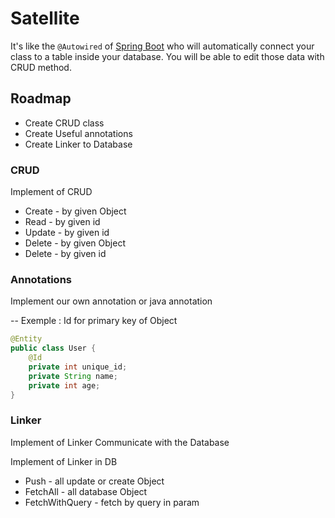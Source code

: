 # Satellite

It's like the `@Autowired` of [Spring Boot](http://spring.io/projects/spring-boot) who will automatically connect your class to a table inside your database. You will be able to edit those data with CRUD method.

## Roadmap
* Create CRUD class
* Create Useful annotations
* Create Linker to Database

### CRUD
Implement of CRUD
* Create - by given Object
* Read - by given id
* Update - by given id
* Delete - by given Object
* Delete - by given id

### Annotations
Implement our own annotation or java annotation

-- Exemple : Id for primary key of Object
```java
@Entity
public class User {
    @Id
    private int unique_id;
    private String name;
    private int age;
}
```

### Linker
Implement of Linker
Communicate with the Database

Implement of Linker in DB
* Push - all update or create Object
* FetchAll - all database Object
* FetchWithQuery - fetch by query in param
